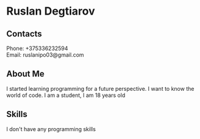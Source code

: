 # Ruslan Degtiarov
## Contacts 
  <div>
  Phone: +375336232594</div> 
  Email: ruslanipo03@gmail.com

## About Me

I started learning programming for a future perspective. I want to know the world of code. I am a student, I am 18 years old

## Skills 

I don't have any programming skills
